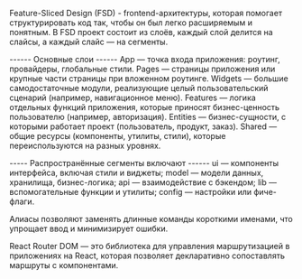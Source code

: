 Feature-Sliced Design (FSD) - frontend-архитектуры, которая помогает структурировать код так, чтобы он был легко расширяемым и понятным. 
В FSD проект состоит из слоёв, каждый слой делится на слайсы, а каждый слайс — на сегменты.

------ Основные слои ------
App — точка входа приложения: роутинг, провайдеры, глобальные стили.
Pages — страницы приложения или крупные части страницы при вложенном роутинге.
Widgets — большие самодостаточные модули, реализующие целый пользовательский сценарий (например, навигационное меню).
Features — логика отдельных функций приложения, которые приносят бизнес-ценность пользователю (например, авторизация).
Entities — бизнес-сущности, с которыми работает проект (пользователь, продукт, заказ).
Shared — общие ресурсы (компоненты, утилиты, стили), которые переиспользуются на разных уровнях.

----- Распространённые сегменты включают ------
ui — компоненты интерфейса, включая стили и виджеты;
model — модели данных, хранилища, бизнес-логика;
api — взаимодействие с бэкендом;
lib — вспомогательные функции и утилиты;
config — настройки или фиче-флаги.

Алиасы позволяют заменять длинные команды короткими именами, что упрощает ввод и минимизирует ошибки.

React Router DOM — это библиотека для управления маршрутизацией в приложениях на React, которая позволяет декларативно сопоставлять маршруты с компонентами.  